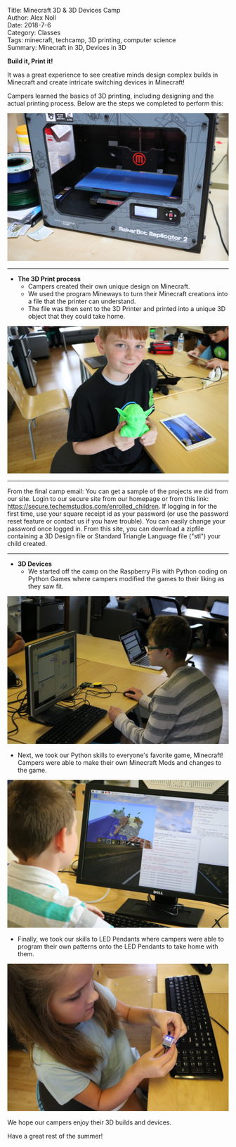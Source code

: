 Title: Minecraft 3D & 3D Devices Camp  
Author: Alex Noll  
Date: 2018-7-6  
Category: Classes  
Tags: minecraft, techcamp, 3D printing, computer science  
Summary: Minecraft in 3D, Devices in 3D  

**Build it, Print it!**  

It was a great experience to see creative minds design complex builds in Minecraft and create intricate switching devices in Minecraft!  

Campers learned the basics of 3D printing, including designing and the actual printing process. Below are the steps we completed to perform this:  

![Printer](images/IMG_9274.JPG)

***  
* **The 3D Print process**  
    + Campers created their own unique design on Minecraft.    
    + We used the program Mineways to turn their Minecraft creations into a file that the printer can understand.  
    + The file was then sent to the 3D Printer and printed into a unique 3D object that they could take home.

![Yoda](images/IMG_9271.JPG)

***

From the final camp email: You can get a sample of the projects we did from our site. Login to our secure site from our homepage or from this link: https://secure.techemstudios.com/enrolled_children. If logging in for the first time, use your square receipt id as your password (or use the password reset feature or contact us if you have trouble). You can easily change your password once logged in. From this site, you can download a zipfile containing a 3D Design file or Standard Triangle Language file ("stl") your child created.  
***  
* **3D Devices**
  + We started off the camp on the Raspberry Pis with Python coding on Python Games where campers modified the games to their liking as they saw fit.

![Python Games](images/IMG_9239.JPG)

  + Next, we took our Python skills to everyone's favorite game, Minecraft! Campers were able to make their own Minecraft Mods and changes to the game.  

![Pi Minecraft](images/IMG_9248.JPG)

  + Finally, we took our skills to LED Pendants where campers were able to program their own patterns onto the LED Pendants to take home with them.

![LED Pendant](images/IMG_9283.JPG)

We hope our campers enjoy their 3D builds and devices.

Have a great rest of the summer!
